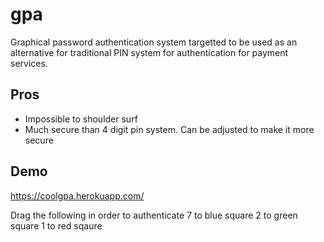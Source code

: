 # gpa

Graphical password authentication system targetted to be used as an alternative for traditional PIN system for authentication for payment services.

## Pros 
- Impossible to shoulder surf
- Much secure than 4 digit pin system. Can be adjusted to make it more secure


## Demo

https://coolgpa.herokuapp.com/

Drag the following in order to authenticate
7 to blue square
2 to green square
1 to red sqaure
